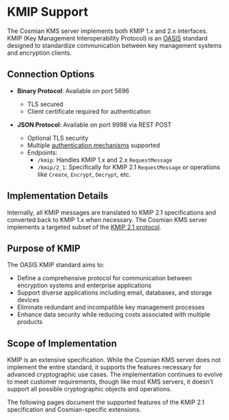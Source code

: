 # KMIP Support

The Cosmian KMS server implements both KMIP 1.x and 2.x interfaces. KMIP (Key Management Interoperability Protocol) is
an [OASIS](https://www.oasis-open.org/) standard designed to standardize communication between key management systems
and encryption clients.

## Connection Options

- **Binary Protocol**: Available on port 5696
    - TLS secured
    - Client certificate required for authentication

- **JSON Protocol**: Available on port 9998 via REST POST
    - Optional TLS security
    - Multiple [authentication mechanisms](../authentication.md) supported
    - Endpoints:
        - `/kmip`: Handles KMIP 1.x and 2.x `RequestMessage`
        - `/kmip/2_1`: Specifically for KMIP 2.1 `RequestMessage` or operations like `Create`, `Encrypt`, `Decrypt`,
          etc.

## Implementation Details

Internally, all KMIP messages are translated to KMIP 2.1 specifications and converted back to KMIP 1.x when necessary.
The Cosmian KMS server implements a targeted subset of
the [KMIP 2.1 protocol](https://docs.oasis-open.org/kmip/kmip-spec/v2.1/cs01/kmip-spec-v2.1-cs01.html).

## Purpose of KMIP

The OASIS KMIP standard aims to:

- Define a comprehensive protocol for communication between encryption systems and enterprise applications
- Support diverse applications including email, databases, and storage devices
- Eliminate redundant and incompatible key management processes
- Enhance data security while reducing costs associated with multiple products

## Scope of Implementation

KMIP is an extensive specification. While the Cosmian KMS server does not implement the entire standard, it supports the
features necessary for advanced cryptographic use cases. The implementation continues to evolve to meet customer
requirements, though like most KMS servers, it doesn't support all possible cryptographic objects and operations.

The following pages document the supported features of the KMIP 2.1 specification and Cosmian-specific extensions.
